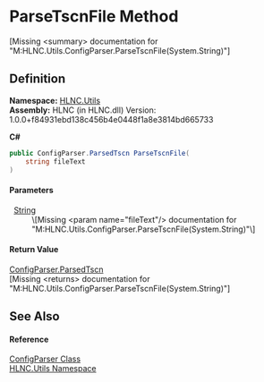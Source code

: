 # ParseTscnFile Method


\[Missing &lt;summary&gt; documentation for "M:HLNC.Utils.ConfigParser.ParseTscnFile(System.String)"\]



## Definition
**Namespace:** <a href="N_HLNC_Utils">HLNC.Utils</a>  
**Assembly:** HLNC (in HLNC.dll) Version: 1.0.0+f84931ebd138c456b4e0448f1a8e3814bd665733

**C#**
``` C#
public ConfigParser.ParsedTscn ParseTscnFile(
	string fileText
)
```



#### Parameters
<dl><dt>  <a href="https://learn.microsoft.com/dotnet/api/system.string" target="_blank" rel="noopener noreferrer">String</a></dt><dd>\[Missing &lt;param name="fileText"/&gt; documentation for "M:HLNC.Utils.ConfigParser.ParseTscnFile(System.String)"\]</dd></dl>

#### Return Value
<a href="T_HLNC_Utils_ConfigParser_ParsedTscn">ConfigParser.ParsedTscn</a>  
\[Missing &lt;returns&gt; documentation for "M:HLNC.Utils.ConfigParser.ParseTscnFile(System.String)"\]

## See Also


#### Reference
<a href="T_HLNC_Utils_ConfigParser">ConfigParser Class</a>  
<a href="N_HLNC_Utils">HLNC.Utils Namespace</a>  
